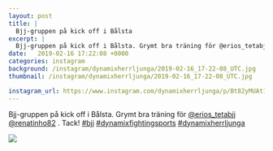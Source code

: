 ```yaml
---
layout: post
title: |
  Bjj-gruppen på kick off i Bålsta
excerpt: |
  Bjj-gruppen på kick off i Bålsta. Grymt bra träning för @erios_tetabjj @renatinho82 . Tack!   
date:   2019-02-16 17:22:08 +0000
categories: instagram
background: /instagram/dynamixherrljunga/2019-02-16_17-22-08_UTC.jpg
thumbnail: /instagram/dynamixherrljunga/2019-02-16_17-22-08_UTC.jpg

instagram_url: https://www.instagram.com/dynamixherrljunga/p/Bt82yMUAt1v
---
```

Bjj-gruppen på kick off i Bålsta. Grymt bra träning för [@erios_tetabjj](https://www.instagram.com/erios_tetabjj/) [@renatinho82](https://www.instagram.com/renatinho82/) . Tack! [#bjj](https://www.instagram.com/explore/tags/bjj/) [#dynamixfightingsports](https://www.instagram.com/explore/tags/dynamixfightingsports/) [#dynamixherrljunga](https://www.instagram.com/explore/tags/dynamixherrljunga/)



<img src='{{ site.baseurl }}/instagram/dynamixherrljunga/2019-02-16_17-22-08_UTC.jpg' class='img-fluid' />

